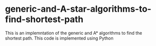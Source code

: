 # generic-and-A-star-algorithms-to-find-shortest-path
This is an implemntation of the generic and A* algorithms to find the shortest path.
This code is implemented using Python
